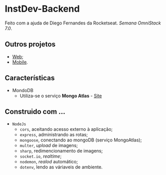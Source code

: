 # InstDev-Backend
Feito com a ajuda de Diego Fernandes da Rocketseat. *Semana OmniStack 7.0*.

## Outros projetos
- [Web](https://github.com/Maycon-PE/InstaDev-Frontend "InstaDev-Frontend");
- [Mobile](https://github.com/Maycon-PE/InstaDev-Mobile "InstaDev-Mobile").


## Características
- MondoDB
	- Utiliza-se o serviço **Mongo Atlas** - [Site](https://cloud.mongodb.com "Visitar")

## Construido com ...
- `NodeJs`
  - `cors`, aceitando acesso externo à aplicação;
  - `express`, administrando as rotas;
  - `mongoose`, conectando ao mongoDB (serviço MongoAtlas);
  - `multer`, *upload* de imagens;
  - `sharp`, redimencionamento de imagens;
  - `socket.io`, *realtime*;
  - `nodemon`, *realod* automático;
  - `dotenv`, lendo as váriaveis de ambiente.
  
